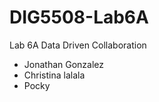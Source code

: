# DIG5508-Lab6A
 Lab 6A Data Driven Collaboration

 - Jonathan Gonzalez
 - Christina lalala
 - Pocky
